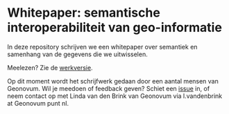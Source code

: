 # Whitepaper: semantische interoperabiliteit van geo-informatie

In deze repository schrijven we een whitepaper over semantiek en samenhang van de gegevens die we uitwisselen. 

Meelezen? Zie de [werkversie](https://geonovum.github.io/semigeo/).

Op dit moment wordt het schrijfwerk gedaan door een aantal mensen van Geonovum. Wil je meedoen of feedback geven? Schiet een [issue](https://github.com/Geonovum/semigeo/issues) in, of neem contact op met Linda van den Brink van Geonovum via l.vandenbrink at Geonovum punt nl.
